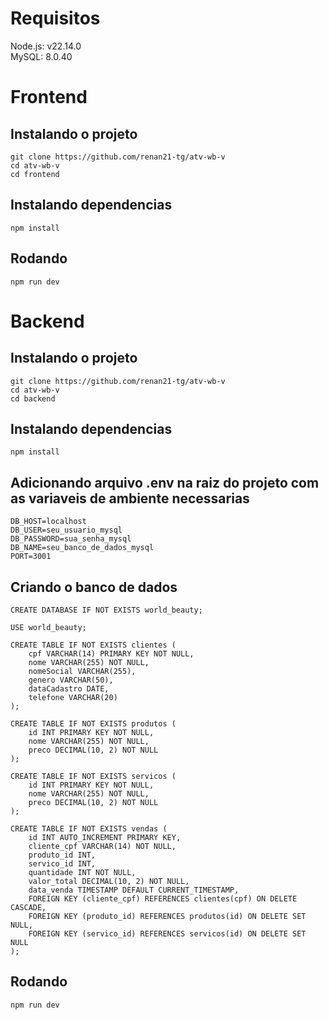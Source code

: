 # Requisitos

Node.js: v22.14.0 <br>
MySQL:  8.0.40

# Frontend

## Instalando o projeto

    git clone https://github.com/renan21-tg/atv-wb-v
    cd atv-wb-v
    cd frontend

## Instalando dependencias

    npm install

## Rodando

    npm run dev


# Backend

## Instalando o projeto

    git clone https://github.com/renan21-tg/atv-wb-v
    cd atv-wb-v
    cd backend

## Instalando dependencias

    npm install

## Adicionando arquivo .env na raiz do projeto com as variaveis de ambiente necessarias

    DB_HOST=localhost
    DB_USER=seu_usuario_mysql
    DB_PASSWORD=sua_senha_mysql
    DB_NAME=seu_banco_de_dados_mysql
    PORT=3001

## Criando o banco de dados


    CREATE DATABASE IF NOT EXISTS world_beauty;
    
    USE world_beauty;
    
    CREATE TABLE IF NOT EXISTS clientes (
        cpf VARCHAR(14) PRIMARY KEY NOT NULL,
        nome VARCHAR(255) NOT NULL,
        nomeSocial VARCHAR(255),
        genero VARCHAR(50),
        dataCadastro DATE,
        telefone VARCHAR(20)
    );
    
    CREATE TABLE IF NOT EXISTS produtos (
        id INT PRIMARY KEY NOT NULL,
        nome VARCHAR(255) NOT NULL,
        preco DECIMAL(10, 2) NOT NULL
    );
    
    CREATE TABLE IF NOT EXISTS servicos (
        id INT PRIMARY KEY NOT NULL,
        nome VARCHAR(255) NOT NULL,
        preco DECIMAL(10, 2) NOT NULL
    );
    
    CREATE TABLE IF NOT EXISTS vendas (
        id INT AUTO_INCREMENT PRIMARY KEY,
        cliente_cpf VARCHAR(14) NOT NULL,
        produto_id INT,
        servico_id INT,
        quantidade INT NOT NULL,
        valor_total DECIMAL(10, 2) NOT NULL,
        data_venda TIMESTAMP DEFAULT CURRENT_TIMESTAMP,
        FOREIGN KEY (cliente_cpf) REFERENCES clientes(cpf) ON DELETE CASCADE,
        FOREIGN KEY (produto_id) REFERENCES produtos(id) ON DELETE SET NULL,
        FOREIGN KEY (servico_id) REFERENCES servicos(id) ON DELETE SET NULL
    );

## Rodando

    npm run dev
